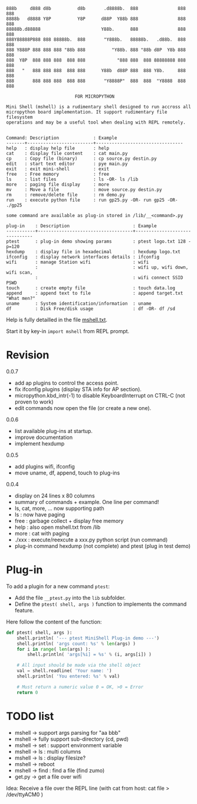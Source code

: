 ```
888b     d888 d8b          d8b       .d8888b.  888               888 888
8888b   d8888 Y8P          Y8P      d88P  Y88b 888               888 888
88888b.d88888                       Y88b.      888               888 888
888Y88888P888 888 88888b.  888       "Y888b.   88888b.   .d88b.  888 888
888 Y888P 888 888 888 "88b 888          "Y88b. 888 "88b d8P  Y8b 888 888
888  Y8P  888 888 888  888 888            "888 888  888 88888888 888 888
888   "   888 888 888  888 888      Y88b  d88P 888  888 Y8b.     888 888
888       888 888 888  888 888       "Y8888P"  888  888  "Y8888  888 888

                          FOR MICROPYTHON

Mini Shell (mshell) is a rudimentary shell designed to run accross all
micropython board implementation. It support rudimentary file filesystem
operations and may be a useful tool when dealing with REPL remotely.


Command: Description             : Example
-------+-------------------------+---------------------------------
help   : display help file       : help
cat    : display file content    : cat main.py
cp     : Copy file (binary)      : cp source.py destin.py
edit   : start text editor       : pye main.py
exit   : exit mini-shell         : exit
free   : Free memory             : free
ls     : list files              : ls -OR- ls /lib
more   : paging file display     : more
mv     : Move a file             : move source.py destin.py
rm     : remove/delete file      : rm demo.py
run    : execute python file     : run gp25.py -OR- run gp25 -OR- ./gp25

some command are available as plug-in stored in /lib/__<command>.py

plug-in    : Description                        : Example
-----------+------------------------------------+-------------------------------
ptest      : plug-in demo showing params        : ptest logo.txt 128 -p=120
hexdump    : display file in hexadecimal        : hexdump logo.txt
ifconfig   : display network interfaces details : ifconfig
wifi       : manage Station wifi                : wifi
           :                                    : wifi up, wifi down, wifi scan,
           :                                    : wifi connect SSID PSWD
touch      : create empty file                  : touch data.log
append     : append text to file                : append target.txt "What men?"
uname      : System identification/information  : uname
df         : Disk Free/disk usage               : df -OR- df /sd
```
Help is fully detailled in the file [mshell.txt](lib/mshell.txt).

Start it by key-in `import mshell` from REPL prompt.

# Revision
0.0.7
* add ap plugins to control the access point.
* fix ifconfig plugins (display STA info for AP section).
* micropython.kbd_intr(-1) to disable KeyboardInterrupt on CTRL-C (not proven to work)
* edit commands now open the file (or create a new one).

0.0.6
* list available plug-ins at startup.
* improve documentation
* implement hexdump

0.0.5
* add plugins wifi, ifconfig
* move uname, df, append, touch to plug-ins

0.0.4
* display on 24 lines x 80 columns
* summary of commands + example. One line per command!
* ls, cat, more, ... now supporting path
* ls : now have paging
* free : garbage collect + display free memory
* help : also open mshell.txt from /lib
* more : cat with paging
* ./xxx : execute/reexcute a xxx.py python script (run command)
* plug-in command hexdump (not complete) and ptest (plug in test demo)

# Plug-in

To add a plugin for a new command `ptest`:
* Add the file `__ptest.py` into the `lib` subfolder.
* Define the `ptest( shell, args )` function to implements the command feature.

Here follow the content of the function:

``` python
def ptest( shell, args ):
	shell.println( '--- ptest MiniShell Plug-in demo ---')
	shell.println( 'args count: %s' % len(args) )
	for i in range( len(args) ):
		shell.println( 'args[%i] = %s' % (i, args[i]) )

	# All input should be made via the shell object
	val = shell.readline( 'Your name: ')
	shell.println( 'You entered: %s' % val)

	# Must return a numeric value 0 = OK, >0 = Error
	return 0
```

# TODO list

* mshell -> support args parsing for "aa bbb"
* mshell -> fully support sub-directory (cd, pwd)
* mshell -> set : support environment variable
* mshell -> ls : multi columns
* mshell -> ls : display filesize?
* mshell -> reboot
* mshell -> find : find a file (find zumo)
* get.py -> get a file over wifi

Idea: Receive a file over the REPL line (with cat from host: cat file > /dev/ttyACM0 )
